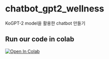# chatbot_gpt2_wellness

KoGPT-2 model을 활용한 chatbot 만들기

## Run our code in colab

[![Open In Colab](https://colab.research.google.com/assets/colab-badge.svg)](https://colab.research.google.com/github/GoonLee/chatbot_gpt2_wellness/blob/main/KoGPT2_chatbot.ipynb)

